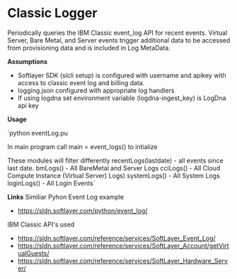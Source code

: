 # **Classic Logger**

Periodically queries the IBM Classic event_log API for recent events.   Virtual Server, Bare Metal, and Server events trigger additional data to be accessed from provisioning data and is included in Log MetaData.

**Assumptions**
* Softlayer SDK (slcli setup) is configured with username and apikey with access to classic event log and billing data.
* logging.json configured with appropriate log handlers
* If using logdna set environment variable (logdna-ingest_key) is LogDna api key

**Usage**


`python eventLog.pu

In main program call
        main = event_logs() to intialize

These modules will filter differently 
    recentLogs(lastdate) - all events since last date.
    bmLogs() - All BareMetal and Server Logs
    cciLogs() - All Cloud Compute Instance (Virtual Server) Logs)
    systemLogs() -  All System Logs
    loginLogs() - All Login Events`

**Links**
Similiar Pyhon Event Log example
* https://sldn.softlayer.com/python/event_log/

IBM Classic API's used
* https://sldn.softlayer.com/reference/services/SoftLayer_Event_Log/
* https://sldn.softlayer.com/reference/services/SoftLayer_Account/getVirtualGuests/
* https://sldn.softlayer.com/reference/services/SoftLayer_Hardware_Server/
